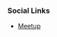 <!--### Chapter Information
* Chapter Region

### Social Links
* [Meetup]()
* [Social Link](#)-->
### Social Links
* [Meetup](https://www.meetup.com/es/OWASP-Panama-City-Chapter/)
